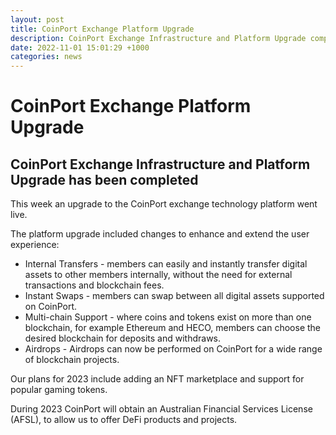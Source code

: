 ```yaml
---
layout: post
title: CoinPort Exchange Platform Upgrade
description: CoinPort Exchange Infrastructure and Platform Upgrade complete.
date: 2022-11-01 15:01:29 +1000
categories: news
---
```

# CoinPort Exchange Platform Upgrade

## CoinPort Exchange Infrastructure and Platform Upgrade  has been completed

This week an upgrade to the CoinPort exchange technology platform went live.

The platform upgrade included changes to enhance and extend the user experience:
- Internal Transfers</b> - members can easily and instantly transfer digital assets to other members internally, without the need for external transactions and blockchain fees.
- Instant Swaps</b> - members can swap between all digital assets supported on CoinPort.
- Multi-chain Support</b> - where coins and tokens exist on more than one blockchain, for example Ethereum and HECO, members can choose the desired blockchain for deposits and withdraws.
- Airdrops</b> - Airdrops can now be performed on CoinPort for a wide range of blockchain projects.

Our plans for 2023 include adding an NFT marketplace and support for popular gaming tokens.

During 2023 CoinPort will obtain an Australian Financial Services License (AFSL), to allow us to offer DeFi products and projects.
